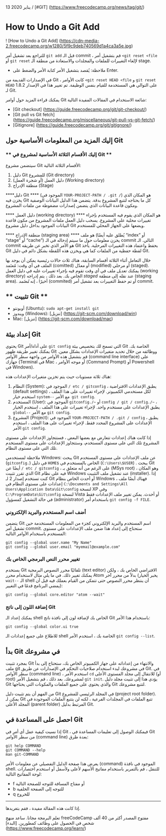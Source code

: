 13 يناير 2020 / [#GIT] (https://www.freecodecamp.org/news/tag/git/)

# How to Undo a Git Add

! [How to Undo a Git Add] (https://cdn-media-2.freecodecamp.org/w1280/5f9c9deb740569d1a4ca3a5e.jpg)

للتراجع بعد تشغيل أمر  `git add` قبل الـ  commit ، قم بتشغيل أمر  `<git reset <file`  أو `git reset` لإلغاء التغييرات للملفات والمجلدات والاستعادة من منطقة الـ stage.

* ملاحظة: يُقصد بتشغيل الأمر كتابة الأمر والضغط على Enter.

في الإصدارات القديمة من Git ، كانت الأوامر `<git reset HEAD <file` و `git reset HEAD` على التوالي هي المستخدمة للقيام بنفس الوظيفة. تم تغيير هذا في الإصدار 1.8.2 لـ Git.  

يمكنك قراءة المزيد حول أوامر Git شائعة الاستخدام في المقالات المفيدة التالية:

- [Git checkout] (https://guide.freecodecamp.org/git/git-checkout/)
- [Git pull vs Git fetch] (https://guide.freecodecamp.org/miscellaneous/git-pull-vs-git-fetch/)
- [Gitignore] (https://guide.freecodecamp.org/git/gitignore/)

## إليك المزيد من المعلومات الأساسية حول Git

### ** إليك الأقسام الثلاثة الأساسية لمشروع في Git **

سيتضمن مشروع Git الأقسام الثلاثة التالية:

1. دليل Git للمشروع (Git directory) 
2. دليل العمل (أو شجرة العمل) (Working directory)
3. منطقة الإدراج (Stage)

 ****دليل Git **** (الموجود في `YOUR-PROJECT-PATH / .git /`) هو المكان الذي يخزن فيه Git كل ما يحتاجه لتتبع المشروع بدقة. يتضمن هذا الدليل البيانات الوصفية ومكون قاعدة البيانات الذي يتضمن إصدارات مضغوطة من ملفات المشروع.

**** دليل العمل (working directory) **** هو المكان الذي يقوم فيه المستخدم بإجراء تغييرات محلية على المشروع. يسحب دليل العمل ملفات المشروع من مكون قاعدة البيانات الموجود بداخل دليل مشروع Git ويضعها على الجهاز المحلي للمستخدم.

**** منطقة الإدراج (staging area) **** هو ملف (يُطلق عليه أيضًا “index” أو “stage” أو “cache”) يخزن معلومات حول ما سيتم إدخاله في الـ commit التالي. الـ commit هو الأمر الذي تخبر عن طريقه Git بحفظ واعتماد هذه التغييرات المرحلية. يأخذ Git لقطة حفظية من الملفات كما هي ويخزن هذه اللقطة بشكل دائم في دليل Git.

خلال التعامل أثناء الثلاثة أقسام السابقة، هناك ثلاث حالات رئيسية يمكن أن يوجد بها الملف في أي وقت: مُعتَمد (comitted) أو معدّل (modified) أو مرحلي (staged). يمكنك _تعديل_ ملف في أي وقت تقوم فيه بإجراء تغييرات عليه في دليل العمل (working directory) الخاص بك. بعد ذلك ، يتم إدراجه _staged_ عند نقله إلى منطقة (staging area). أخيرًا ، إنه _مُعتَمد_ (commited) أو تم حفظ التغييرات بعد تشغيل أمر commit.

## ** تثبيت Git **

- أوبونتو (Ubuntu): `sudo apt-get install git`
- ويندوز (Windows): [تنزيل] (https://git-scm.com/download/win)
- Mac: [تنزيل] (https://git-scm.com/download/mac)

## إعداد بيئة Git

يحتوي Git على أداة/أمر `git config` التي تسمح لك بتخصيص بيئة Git الخاصة بك. يمكنك تغيير طريقة ظهور Git ووظائفه من خلال تحديد متغيرات الإعدادات بشكل معين. قم بتشغيل هذه الأوامر من واجهة سطر الأوامر (command line interface) على جهازك (Terminal في Mac ، أو موجه الأوامر (Command Prompt) أو Powershell في Windows).

هناك ثلاثة مستويات حيث يتم تخزين متغيرات الإعدادات هذه:

1. النظام (System): الموجود في `/ etc / gitconfig` ، يطبق الإعدادات الافتراضية (default settings) لكل مستخدمي الكمبيوتر. لإجراء تغييرات على هذا الملف ، استخدم خيار `system--` مع الأمر` git config`.
2. المستخدم (User): الموجود في `gitconfig./~` أو `config / git / config./~` ، يطبق الإعدادات على مستخدم واحد. لإجراء تغييرات على هذا الملف ، استخدم الخيار `global--` مع الأمر `git config`.
3. المشروع (Project): الموجود في `YOUR-PROJECT-PATH / .git / config` ، يطبق الإعدادات على المشروع المحدد فقط. لإجراء تغييرات على هذا الملف ، استخدم الأمر `git config`.

إذا كانت هناك إعدادات تتعارض مع بعضها البعض ، فستتجاوز الإعدادات على مستوى المشروع تلك التي على مستوى المستخدم، وستتجاوز الإعدادات على مستوى المستخدم تلك التي على مستوى النظام.

ملاحظة لمستخدمي Windows: يبحث Git عن ملف الإعدادات على مستوى المستخدم (`gitconfig.`) في دليل `HOME$` الخاص بالمستخدم  في (`C:\Users\$USER`) . يبحث Git أيضًا عن `/ etc / gitconfig` ، على الرغم من أنه متعلق بـ (MSys root) ، وهو المكان الذي تقرر تثبيت Git فيه على نظام Windows عند تشغيل ملف التثبيت (installer). إذا كنت تستخدم إصدار 2 لـ Git أو أحدث الخاص بنظام Windows ، فهناك أيضًا ملف إعدادات على مستوى النظام في `C:\Documents and Settings\All Users\Application Data\Git\config` لنسخة XP وفي `C:\ProgramData\Git\config` لنسخة Vista أو أحدث. يمكن تغيير ملف الإعدادات فقط في حالة التشغيل كمسؤول (administrator) باستخدام أمر `git config -f FILE`. 

### أضف اسم المستخدم والبريد الإلكتروني

يتضمن Git اسم المستخدم والبريد الإلكتروني كجزء من المعلومات المستخدمة حين تشغيل أمر commit. ستحتاج إلى إعداد هذا ضمن ملف الإعدادات على مستوى المستخدم باستخدام الأوامر التالية:

```shell
git config --global user.name "My Name"
git config --global user.email "myemail@example.com"
```

### تغيير محرر النص البرمجي الخاص بك

يستخدم Git تلقائيًا محرر النصوص البرمجية (text editor) الافتراضي الخاص بك ، ولكن يمكنك تغيير ذلك. في ما يلي مثال لاستخدام محرر Atom بدلاً من محرر آخر (يخبر الخيار `wait--`  الـ shell أن ينتظر محرر النصوص حتى تتمكن من القيام بعملك فيه قبل أن يمضي البرنامج قدمًا في التغيير):

```shell
git config --global core.editor "atom --wait"
```

### إضافة اللون إلى ناتج Git 

يمكنك إعداد الـ shell الخاص بك لإضافة لون إلى نافذة ناتج Git باستخدام هذا الأمر:

```shell
git config --global color.ui true
```

للاطلاع على جميع إعدادات الـ shell الخاصة بك ، استخدم الأمر `git config --list`.

## بدأ Git في مشروعك

بمجرد تثبيت Git والانتهاء من إعداداته على جهاز الكمبيوتر الخاص بك، ستحتاج إلى بدأ ملف git في مشروعك لبدء استخدام صلاحيات التحكم في الإصدارات عن طريق Git. في سطر الأوامر (command line) ، استخدم الأمر `cd` للانتقال إلى مجلد المستوى الأعلى (أو root) لمشروعك. بعد ذلك ، قم بتشغيل الأمر `git init`. يؤدي هذا إلى تثبيت مجلد دليل Git والذي يحتوي على جميع الملفات والمكونات التي يحتاجها Git لتتبع مشروعك.

من المهم أن يتم تثبيت دليل Git في المجلد الرئيسي للمشروع (project root folder). يمكن لـ Git تتبع الملفات في المجلدات الفرعية ، لكنه لن يتتبع الملفات الموجودة في المجلد الأعلى (parent folder) المرتبط بدليل Git.

## احصل على المساعدة في Git

إذا نسيت كيفية عمل أي أمر في Git ، فيمكنك الوصول إلى تعليمات المساعدة في Git من سطر الأوامر (command line) بعدة طرق:

```shell
git help COMMAND
git COMMAND --help
man git-COMMAND
```

يعرض هذا صفحة الدليل التفصيلي عن معلومات الأمر (command) الموجود في نافذة shell. للتنقل ، قم بالتمرير باستخدام مفاتيح الأسهم لأعلى ولأسفل أو استخدم اختصارات لوحة المفاتيح التالية:

- f أو مفتاح المسافة للتوجه للصفحة التالية
- b للتوجه إلى الصفحة الخلفية
- q للخروج

----------

إذا كانت هذه المقالة مفيدة ، فقم بتغريدها.

تعلم البرمجة مجانا. ساعد منهج freeCodeCamp مفتوح المصدر أكثر من 40 ألف شخص في الحصول على وظائف كمطورين. [البدء] (https://www.freecodecamp.org/learn/)
